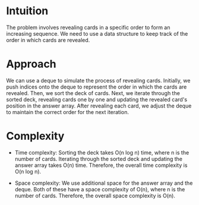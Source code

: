 # Intuition
The problem involves revealing cards in a specific order to form an increasing sequence. We need to use a data structure to keep track of the order in which cards are revealed.

# Approach
We can use a deque to simulate the process of revealing cards. Initially, we push indices onto the deque to represent the order in which the cards are revealed. Then, we sort the deck of cards. Next, we iterate through the sorted deck, revealing cards one by one and updating the revealed card's position in the answer array. After revealing each card, we adjust the deque to maintain the correct order for the next iteration.

# Complexity
- Time complexity: Sorting the deck takes O(n log n) time, where n is the number of cards. Iterating through the sorted deck and updating the answer array takes O(n) time. Therefore, the overall time complexity is O(n log n).
  
- Space complexity: We use additional space for the answer array and the deque. Both of these have a space complexity of O(n), where n is the number of cards. Therefore, the overall space complexity is O(n).
